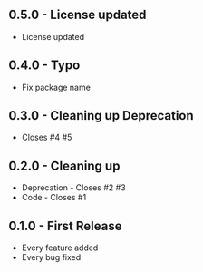 ## 0.5.0 - License updated
* License updated

## 0.4.0 - Typo
* Fix package name

## 0.3.0 - Cleaning up Deprecation
*  Closes #4 #5

## 0.2.0 - Cleaning up
* Deprecation - Closes #2 #3
* Code - Closes #1

## 0.1.0 - First Release
* Every feature added
* Every bug fixed
